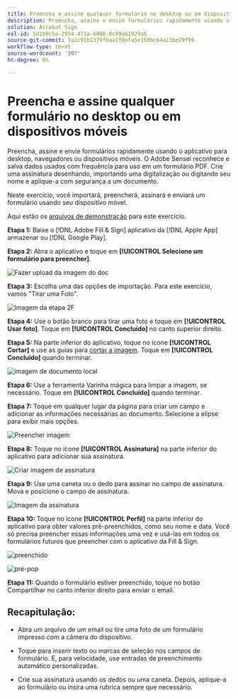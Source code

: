 ```yaml
---
title: Preencha e assine qualquer formulário no desktop ou em dispositivos móveis
description: Preencha, assine e envie formulários rapidamente usando o aplicativo para desktop, navegadores ou dispositivos móveis
solution: Acrobat Sign
exl-id: 5d109c5a-2954-473a-b880-9c09a61929a5
source-git-commit: 1a2c91b1379fbaa1f8efa5e159bc64a13be29f96
workflow-type: tm+mt
source-wordcount: '397'
ht-degree: 0%

---
```


# Preencha e assine qualquer formulário no desktop ou em dispositivos móveis

Preencha, assine e envie formulários rapidamente usando o aplicativo para desktop, navegadores ou dispositivos móveis. O Adobe Sensei reconhece e salva dados usados com frequência para uso em um formulário PDF. Crie uma assinatura desenhando, importando uma digitalização ou digitando seu nome e aplique-a com segurança a um documento.

Neste exercício, você importará, preencherá, assinará e enviará um formulário usando seu dispositivo móvel.

Aqui estão os [arquivos de demonstração](assets/03_FillSignScan.zip) para este exercício.

**Etapa 1:** Baixe o [!DNL Adobe Fill & Sign] aplicativo da [!DNL Apple App] armazenar ou [!DNL Google Play].

**Etapa 2:** Abra o aplicativo e toque em **[!UICONTROL Selecione um formulário para preencher]**.

![Fazer upload da imagem do doc](assets/mobilescan.jpg)

**Etapa 3:** Escolha uma das opções de importação. Para este exercício, vamos &quot;Tirar uma Foto&quot;.

![Imagem da etapa 2F](assets/Step2F.jpg)

**Etapa 4:** Use o botão branco para tirar uma foto e toque em **[!UICONTROL Usar foto]**. Toque em **[!UICONTROL Concluído]** no canto superior direito.

**Etapa 5:** Na parte inferior do aplicativo, toque no ícone **[!UICONTROL Cortar]** e use as guias para [cortar a imagem](https://www.adobe.com/acrobat/online/crop-pdf.html). Toque em **[!UICONTROL Concluído]** quando terminar.

![imagem de documento local](assets/localdoc.jpg)

**Etapa 6:** Use a ferramenta Varinha mágica para limpar a imagem, se necessário. Toque em **[!UICONTROL Concluído]** quando terminar.

**Etapa 7:** Toque em qualquer lugar da página para criar um campo e adicionar as informações necessárias ao documento. Selecione a elipse para exibir mais opções.

![Preencher imagem](assets/fill.jpg)


**Etapa 8:** Toque no ícone **[!UICONTROL Assinatura]** na parte inferior do aplicativo para adicionar sua assinatura.

![Criar imagem de assinatura](assets/createsign.jpg)

**Etapa 9:** Use uma caneta ou o dedo para assinar no campo de assinatura. Mova e posicione o campo de assinatura.

![Imagem da assinatura](assets/sign.jpg)

**Etapa 10:** Toque no ícone **[!UICONTROL Perfil]** na parte inferior do aplicativo para obter valores pré-preenchidos, como seu nome e data. Você só precisa preencher essas informações uma vez e usá-las em todos os formulários futuros que preencher com o aplicativo da Fill &amp; Sign.

![preenchido](assets/filled.jpg)

![pré-pop](assets/prepop.jpg)

**Etapa 11:** Quando o formulário estiver preenchido, toque no botão Compartilhar no canto inferior direito para enviar o email.

## Recapitulação:

* Abra um arquivo de um email ou tire uma foto de um formulário impresso com a câmera do dispositivo.

* Toque para inserir texto ou marcas de seleção nos campos de formulário. E, para velocidade, use entradas de preenchimento automático personalizadas.

* Crie sua assinatura usando os dedos ou uma caneta. Depois, aplique-a ao formulário ou insira uma rubrica sempre que necessário.
